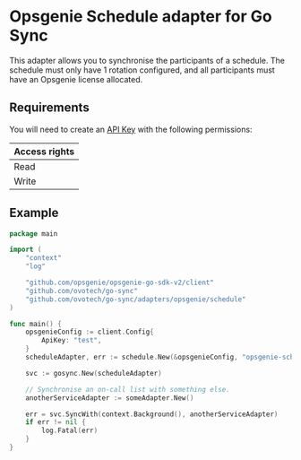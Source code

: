 # Opsgenie Schedule adapter for Go Sync

This adapter allows you to synchronise the participants of a schedule. The schedule must only have 1 rotation
configured, and all participants must have an Opsgenie license allocated.

## Requirements

You will need to create an [API Key](https://support.atlassian.com/opsgenie/docs/api-key-management/) with the following
permissions:

| Access rights |
|:--------------|
| Read          |
| Write         |

## Example

```go
package main

import (
	"context"
	"log"

	"github.com/opsgenie/opsgenie-go-sdk-v2/client"
	"github.com/ovotech/go-sync"
	"github.com/ovotech/go-sync/adapters/opsgenie/schedule"
)

func main() {
	opsgenieConfig := client.Config{
		ApiKey: "test",
	}
	scheduleAdapter, err := schedule.New(&opsgenieConfig, "opsgenie-schedule-id")

	svc := gosync.New(scheduleAdapter)

	// Synchronise an on-call list with something else.
	anotherServiceAdapter := someAdapter.New()

	err = svc.SyncWith(context.Background(), anotherServiceAdapter)
	if err != nil {
		log.Fatal(err)
	}
}
```
